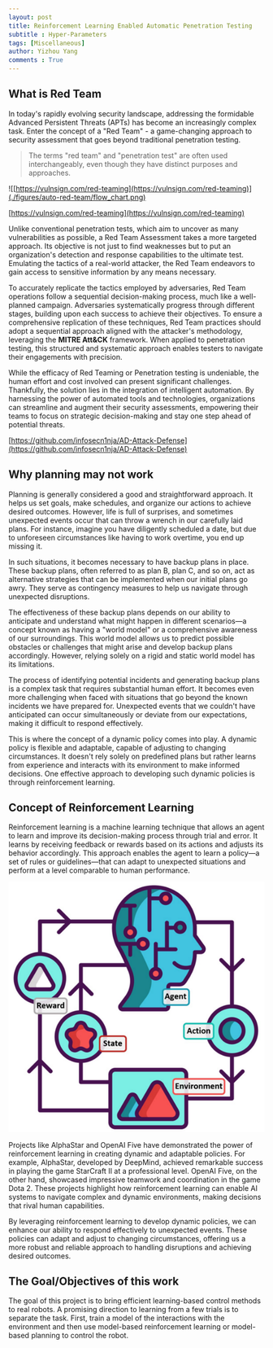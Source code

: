 ```yaml
---
layout: post
title: Reinforcement Learning Enabled Automatic Penetration Testing
subtitle : Hyper-Parameters
tags: [Miscellaneous]
author: Yizhou Yang
comments : True
---
```

## What is Red Team 

In today's rapidly evolving security landscape, addressing the formidable Advanced Persistent Threats (APTs) has become an increasingly complex task. Enter the concept of a "Red Team" - a game-changing approach to security assessment that goes beyond traditional penetration testing.

> The terms "red team" and "penetration test" are often used interchangeably, even though they have distinct purposes and approaches.

![[https://vulnsign.com/red-teaming](https://vulnsign.com/red-teaming)](./figures/auto-red-team/flow_chart.png)

[https://vulnsign.com/red-teaming](https://vulnsign.com/red-teaming)

Unlike conventional penetration tests, which aim to uncover as many vulnerabilities as possible, a Red Team Assessment takes a more targeted approach. Its objective is not just to find weaknesses but to put an organization's detection and response capabilities to the ultimate test. Emulating the tactics of a real-world attacker, the Red Team endeavors to gain access to sensitive information by any means necessary.

To accurately replicate the tactics employed by adversaries, Red Team operations follow a sequential decision-making process, much like a well-planned campaign. Adversaries systematically progress through different stages, building upon each success to achieve their objectives. To ensure a comprehensive replication of these techniques, Red Team practices should adopt a sequential approach aligned with the attacker's methodology, leveraging the **MITRE Att&CK** framework. When applied to penetration testing, this structured and systematic approach enables testers to navigate their engagements with precision.

While the efficacy of Red Teaming or Penetration testing is undeniable, the human effort and cost involved can present significant challenges. Thankfully, the solution lies in the integration of intelligent automation. By harnessing the power of automated tools and technologies, organizations can streamline and augment their security assessments, empowering their teams to focus on strategic decision-making and stay one step ahead of potential threats.

[https://github.com/infosecn1nja/AD-Attack-Defense](https://github.com/infosecn1nja/AD-Attack-Defense)

## Why planning may not work

Planning is generally considered a good and straightforward approach. It helps us set goals, make schedules, and organize our actions to achieve desired outcomes. However, life is full of surprises, and sometimes unexpected events occur that can throw a wrench in our carefully laid plans. For instance, imagine you have diligently scheduled a date, but due to unforeseen circumstances like having to work overtime, you end up missing it.

In such situations, it becomes necessary to have backup plans in place. These backup plans, often referred to as plan B, plan C, and so on, act as alternative strategies that can be implemented when our initial plans go awry. They serve as contingency measures to help us navigate through unexpected disruptions.

The effectiveness of these backup plans depends on our ability to anticipate and understand what might happen in different scenarios—a concept known as having a "world model" or a comprehensive awareness of our surroundings. This world model allows us to predict possible obstacles or challenges that might arise and develop backup plans accordingly. However, relying solely on a rigid and static world model has its limitations.

The process of identifying potential incidents and generating backup plans is a complex task that requires substantial human effort. It becomes even more challenging when faced with situations that go beyond the known incidents we have prepared for. Unexpected events that we couldn't have anticipated can occur simultaneously or deviate from our expectations, making it difficult to respond effectively.

This is where the concept of a dynamic policy comes into play. A dynamic policy is flexible and adaptable, capable of adjusting to changing circumstances. It doesn't rely solely on predefined plans but rather learns from experience and interacts with its environment to make informed decisions. One effective approach to developing such dynamic policies is through reinforcement learning.
## Concept of Reinforcement Learning 
Reinforcement learning is a machine learning technique that allows an agent to learn and improve its decision-making process through trial and error. It learns by receiving feedback or rewards based on its actions and adjusts its behavior accordingly. This approach enables the agent to learn a policy—a set of rules or guidelines—that can adapt to unexpected situations and perform at a level comparable to human performance.

![](./figures/auto-red-team/rl.png)

Projects like AlphaStar and OpenAI Five have demonstrated the power of reinforcement learning in creating dynamic and adaptable policies. For example, AlphaStar, developed by DeepMind, achieved remarkable success in playing the game StarCraft II at a professional level. OpenAI Five, on the other hand, showcased impressive teamwork and coordination in the game Dota 2. These projects highlight how reinforcement learning can enable AI systems to navigate complex and dynamic environments, making decisions that rival human capabilities.

By leveraging reinforcement learning to develop dynamic policies, we can enhance our ability to respond effectively to unexpected events. These policies can adapt and adjust to changing circumstances, offering us a more robust and reliable approach to handling disruptions and achieving desired outcomes.

## The Goal/Objectives of this work

The goal of this project is to bring efficient learning-based control methods to real robots. A promising direction to learning from a few trials is to separate the task. First, train a model of the interactions with the environment and then use model-based reinforcement learning or model-based planning to control the robot.
